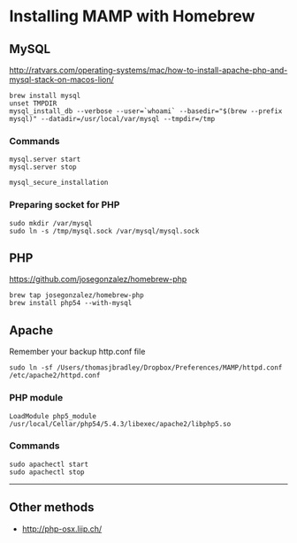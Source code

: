 # Installing MAMP with Homebrew

## MySQL

<http://ratvars.com/operating-systems/mac/how-to-install-apache-php-and-mysql-stack-on-macos-lion/>

	brew install mysql
	unset TMPDIR
	mysql_install_db --verbose --user=`whoami` --basedir="$(brew --prefix mysql)" --datadir=/usr/local/var/mysql --tmpdir=/tmp

### Commands

	mysql.server start
	mysql.server stop

	mysql_secure_installation

### Preparing socket for PHP

	sudo mkdir /var/mysql
	sudo ln -s /tmp/mysql.sock /var/mysql/mysql.sock

## PHP

<https://github.com/josegonzalez/homebrew-php>

	brew tap josegonzalez/homebrew-php
	brew install php54 --with-mysql

## Apache

Remember your backup http.conf file

	sudo ln -sf /Users/thomasjbradley/Dropbox/Preferences/MAMP/httpd.conf /etc/apache2/httpd.conf

### PHP module

	LoadModule php5_module /usr/local/Cellar/php54/5.4.3/libexec/apache2/libphp5.so

### Commands

	sudo apachectl start
	sudo apachectl stop

---

## Other methods

- http://php-osx.liip.ch/
